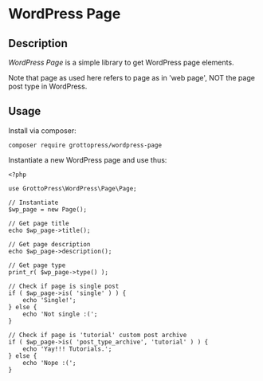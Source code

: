 # WordPress Page

## Description

*WordPress Page* is a simple library to get WordPress page elements.

Note that page as used here refers to page as in 'web page', NOT the page post type in WordPress.

## Usage

Install via composer:

`composer require grottopress/wordpress-page`

Instantiate a new WordPress page and use thus:

    <?php

    use GrottoPress\WordPress\Page\Page;

    // Instantiate
    $wp_page = new Page();

    // Get page title
    echo $wp_page->title();

    // Get page description
    echo $wp_page->description();

    // Get page type
    print_r( $wp_page->type() );

    // Check if page is single post
    if ( $wp_page->is( 'single' ) ) {
        echo 'Single!';
    } else {
        echo 'Not single :(';
    }

    // Check if page is 'tutorial' custom post archive
    if ( $wp_page->is( 'post_type_archive', 'tutorial' ) ) {
        echo 'Yay!!! Tutorials.';
    } else {
        echo 'Nope :(';
    }
